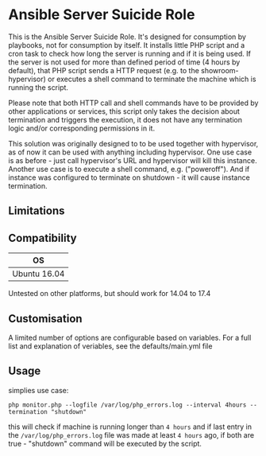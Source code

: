 # Ansible Server Suicide Role

This is the Ansible Server Suicide Role. It's designed for consumption by playbooks, not for consumption by itself.
It installs little PHP script and a cron task to check how long the server is running and if it is being used.
If the server is not used for more than defined period of time (4 hours by default), that PHP script sends 
a HTTP request (e.g. to the showroom-hypervisor) or executes a shell command to terminate the machine which 
is running the script. 

Please note that both HTTP call and shell commands have to be provided by other applications or services,
this script only takes the decision about termination and triggers the execution, it does not have any termination
logic and/or corresponding permissions in it.

This solution was originally designed to to be used together with hypervisor, as of now it can be used with 
anything including hypervisor. One use case is as before - just call hypervisor's URL and hypervisor will kill
this instance. Another use case is to execute a shell command, e.g. ("poweroff"). And if instance was configured
to terminate on shutdown - it will cause instance termination.

## Limitations 

## Compatibility

| OS           |
|--------------|
| Ubuntu 16.04 |

Untested on other platforms, but should work for 14.04 to 17.4

## Customisation

A limited number of options are configurable based on variables. For a full list and explanation of veriables, see the
defaults/main.yml file

## Usage

simplies use case:

```
php monitor.php --logfile /var/log/php_errors.log --interval 4hours --termination "shutdown"
```

this will check if machine is running longer than `4 hours` and if last entry in the `/var/log/php_errors.log` file was 
made at least `4 hours` ago, if both are true - "shutdown" command will be executed by the script.
